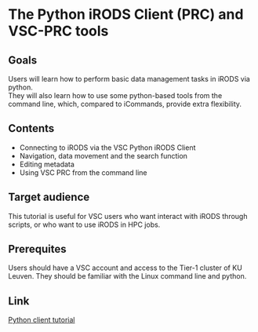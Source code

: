 # The Python iRODS Client (PRC) and VSC-PRC tools

## Goals
Users will learn how to perform basic data management tasks in iRODS via python.   
They will also learn how to use some python-based tools from the command line, which, compared to iCommands, provide extra flexibility.

## Contents
* Connecting to iRODS via the VSC Python iRODS Client
* Navigation, data movement and the search function
* Editing metadata
* Using VSC PRC from the command line

## Target audience
This tutorial is useful for VSC users who want interact with iRODS through scripts, or who want to use iRODS in HPC jobs.

## Prerequites
Users should have a VSC account and access to the Tier-1 cluster of KU Leuven.
They should be familiar with the Linux command line and python.

## Link
[Python client tutorial](https://github.com/hpcleuven/iRODS-User-Training/blob/master/03_VSC-PRC_Handson_User-Training.md)
